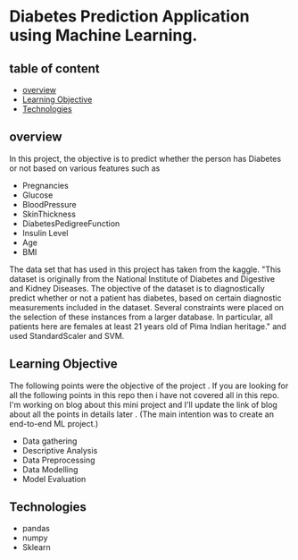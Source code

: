 # Diabetes Prediction Application using Machine Learning.

## table of content

* [overview](overview)
* [Learning Objective](Learning#Objective)
* [Technologies](Technologies)


## overview
In this project, the objective is to predict whether the person has Diabetes or not based on various features such as
* Pregnancies
* Glucose
* BloodPressure
* SkinThickness
* DiabetesPedigreeFunction
* Insulin Level
* Age
* BMI 

The data set that has used in this project has taken from the kaggle. 
"This dataset is originally from the National Institute of Diabetes and Digestive and Kidney Diseases. 
The objective of the dataset is to diagnostically predict whether or not a patient has diabetes, 
based on certain diagnostic measurements included in the dataset. Several constraints were placed on the selection of these 
instances from a larger database. In particular, all patients here are females at least 21 years old of Pima Indian heritage." and used StandardScaler and SVM.

## Learning Objective
The following points were the objective of the project . 
If you are looking for all the following points in this repo then i have not covered all in this repo. 
I'm working on blog about this mini project and I'll update the link of blog about all the points in details later . 
(The main intention was to create an end-to-end ML project.)

* Data gathering
* Descriptive Analysis
* Data Preprocessing
* Data Modelling
* Model Evaluation

## Technologies
* pandas
* numpy
* Sklearn
